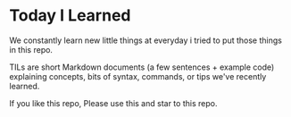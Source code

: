 # Today I Learned

We constantly learn new little things at everyday i tried to put those things in this repo.

TILs are short Markdown documents (a few sentences + example code) explaining concepts, bits of syntax, commands, or tips we've recently learned.

If you like this repo, Please use this and star to this repo.
